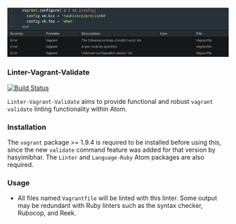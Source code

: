 ![Preview](https://raw.githubusercontent.com/mschuchard/linter-vagrant-validate/master/linter_vagrant_validate.png)

### Linter-Vagrant-Validate
[![Build Status](https://travis-ci.org/mschuchard/linter-vagrant-validate.svg?branch=master)](https://travis-ci.org/mschuchard/linter-vagrant-validate)

`Linter-Vagrant-Validate` aims to provide functional and robust `vagrant validate` linting functionality within Atom.

### Installation
The `vagrant` package >= 1.9.4 is required to be installed before using this, since the new `validate` command feature was added for that version by hasyimibhar. The `Linter` and `Language-Ruby` Atom packages are also required.

### Usage
- All files named `Vagrantfile` will be linted with this linter. Some output may be redundant with Ruby linters such as the syntax checker, Rubocop, and Reek.

